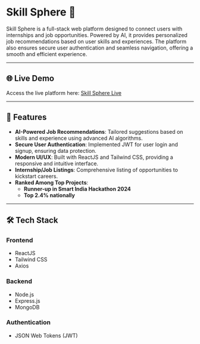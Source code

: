 # Skill Sphere 🌟

Skill Sphere is a full-stack web platform designed to connect users with internships and job opportunities. Powered by AI, it provides personalized job recommendations based on user skills and experiences. The platform also ensures secure user authentication and seamless navigation, offering a smooth and efficient experience.

---

## 🌐 Live Demo

Access the live platform here: [Skill Sphere Live](https://skill-sphere-frontend.onrender.com)

---

## 📌 Features

- **AI-Powered Job Recommendations**: Tailored suggestions based on skills and experience using advanced AI algorithms.
- **Secure User Authentication**: Implemented JWT for user login and signup, ensuring data protection.
- **Modern UI/UX**: Built with ReactJS and Tailwind CSS, providing a responsive and intuitive interface.
- **Internship/Job Listings**: Comprehensive listing of opportunities to kickstart careers.
- **Ranked Among Top Projects**:
  - **Runner-up in Smart India Hackathon 2024**
  - **Top 2.4\% nationally**

---

## 🛠️ Tech Stack

### **Frontend**
- ReactJS
- Tailwind CSS
- Axios

### **Backend**
- Node.js
- Express.js
- MongoDB

### **Authentication**
- JSON Web Tokens (JWT)
